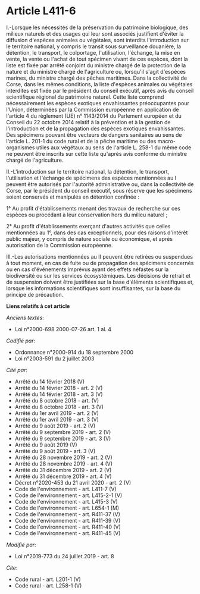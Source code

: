 # Article L411-6

I.-Lorsque les nécessités de la préservation du patrimoine biologique, des milieux naturels et des usages qui leur sont
associés justifient d'éviter la diffusion d'espèces animales ou végétales, sont interdits l'introduction sur le territoire
national, y compris le transit sous surveillance douanière, la détention, le transport, le colportage, l'utilisation,
l'échange, la mise en vente, la vente ou l'achat de tout spécimen vivant de ces espèces, dont la liste est fixée par arrêté
conjoint du ministre chargé de la protection de la nature et du ministre chargé de l'agriculture ou, lorsqu'il s'agit
d'espèces marines, du ministre chargé des pêches maritimes. Dans la collectivité de Corse, dans les mêmes conditions, la
liste d'espèces animales ou végétales interdites est fixée par le président du conseil exécutif, après avis du conseil
scientifique régional du patrimoine naturel. Cette liste comprend nécessairement les espèces exotiques envahissantes
préoccupantes pour l'Union, déterminées par la Commission européenne en application de l'article 4 du règlement (UE) n°
1143/2014 du Parlement européen et du Conseil du 22 octobre 2014 relatif à la prévention et à la gestion de l'introduction et
de la propagation des espèces exotiques envahissantes. Des spécimens pouvant être vecteurs de dangers sanitaires au sens de
l'article L. 201-1 du code rural et de la pêche maritime ou des macro-organismes utiles aux végétaux au sens de l'article L.
258-1 du même code ne peuvent être inscrits sur cette liste qu'après avis conforme du ministre chargé de l'agriculture. 

II.-L'introduction sur le territoire national, la détention, le transport, l'utilisation et l'échange de spécimens des
espèces mentionnées au I peuvent être autorisés par l'autorité administrative ou, dans la collectivité de Corse, par le
président du conseil exécutif, sous réserve que les spécimens soient conservés et manipulés en détention confinée : 

1° Au profit d'établissements menant des travaux de recherche sur ces espèces ou procédant à leur conservation hors du milieu
naturel ; 

2° Au profit d'établissements exerçant d'autres activités que celles mentionnées au 1°, dans des cas exceptionnels, pour des
raisons d'intérêt public majeur, y compris de nature sociale ou économique, et après autorisation de la Commission
européenne. 

III.-Les autorisations mentionnées au II peuvent être retirées ou suspendues à tout moment, en cas de fuite ou de propagation
des spécimens concernés ou en cas d'événements imprévus ayant des effets néfastes sur la biodiversité ou sur les services
écosystémiques. Les décisions de retrait et de suspension doivent être justifiées sur la base d'éléments scientifiques et,
lorsque les informations scientifiques sont insuffisantes, sur la base du principe de précaution.

**Liens relatifs à cet article**

_Anciens textes_:

  - Loi n°2000-698 2000-07-26 art. 1 al. 4

_Codifié par_:

  - Ordonnance n°2000-914 du 18 septembre 2000
  - Loi n°2003-591 du 2 juillet 2003

_Cité par_:

  - Arrêté du 14 février 2018 (V)
  - Arrêté du 14 février 2018 - art. 2 (V)
  - Arrêté du 14 février 2018 - art. 3 (V)
  - Arrêté du 8 octobre 2018 - art. (V)
  - Arrêté du 8 octobre 2018 - art. 3 (V)
  - Arrêté du 1er avril 2019 - art. 2 (V)
  - Arrêté du 1er avril 2019 - art. 3 (V)
  - Arrêté du 9 août 2019 - art. 2 (V)
  - Arrêté du 9 septembre 2019 - art. 2 (V)
  - Arrêté du 9 septembre 2019 - art. 3 (V)
  - Arrêté du 9 août 2019 (V)
  - Arrêté du 9 août 2019 - art. 3 (V)
  - Arrêté du 28 novembre 2019 - art. 2 (V)
  - Arrêté du 28 novembre 2019 - art. 4 (V)
  - Arrêté du 31 décembre 2019 - art. 2 (V)
  - Arrêté du 31 décembre 2019 - art. 4 (V)
  - Décret n°2020-453 du 21 avril 2020 - art. 2 (V)
  - Code de l'environnement - art. L411-7 (V)
  - Code de l'environnement - art. L415-2-1 (V)
  - Code de l'environnement - art. L415-3 (V)
  - Code de l'environnement - art. L654-1 (M)
  - Code de l'environnement - art. R411-37 (V)
  - Code de l'environnement - art. R411-39 (V)
  - Code de l'environnement - art. R411-40 (V)
  - Code de l'environnement - art. R411-45 (V)

_Modifié par_:

  - Loi n°2019-773 du 24 juillet 2019 - art. 8

_Cite_:

  - Code rural - art. L201-1 (V)
  - Code rural - art. L258-1 (V)
